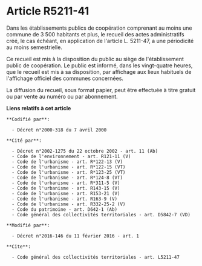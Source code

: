 # Article R5211-41

Dans les établissements publics de coopération comprenant au moins une commune de 3 500 habitants et plus, le recueil des
actes administratifs créé, le cas échéant, en application de l'article L. 5211-47, a une périodicité au moins semestrielle.

Ce recueil est mis à la disposition du public au siège de l'établissement public de coopération. Le public est informé, dans
les vingt-quatre heures, que le recueil est mis à sa disposition, par affichage aux lieux habituels de l'affichage officiel
des communes concernées.

La diffusion du recueil, sous format papier, peut être effectuée à titre gratuit ou par vente au numéro ou par abonnement.

**Liens relatifs à cet article**

	**Codifié par**:

	  - Décret n°2000-318 du 7 avril 2000

	**Cité par**:

	  - Décret n°2002-1275 du 22 octobre 2002 - art. 11 (Ab)
	  - Code de l'environnement - art. R121-11 (V)
	  - Code de l'urbanisme - art. R*122-13 (V)
	  - Code de l'urbanisme - art. R*122-15 (VT)
	  - Code de l'urbanisme - art. R*123-25 (VT)
	  - Code de l'urbanisme - art. R*124-8 (VT)
	  - Code de l'urbanisme - art. R*311-5 (V)
	  - Code de l'urbanisme - art. R143-15 (V)
	  - Code de l'urbanisme - art. R153-21 (V)
	  - Code de l'urbanisme - art. R163-9 (V)
	  - Code de l'urbanisme - art. R332-25-2 (V)
	  - Code du patrimoine - art. D642-1 (Ab)
	  - Code général des collectivités territoriales - art. D5842-7 (VD)

	**Modifié par**:

	  - Décret n°2016-146 du 11 février 2016 - art. 1

	**Cite**:

	  - Code général des collectivités territoriales - art. L5211-47
